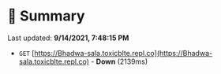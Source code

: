 # 📖 Summary
Last updated: **9/14/2021, 7:48:15 PM**

- `GET` [https://Bhadwa-sala.toxicblte.repl.co](https://Bhadwa-sala.toxicblte.repl.co) - **Down** (2139ms)
